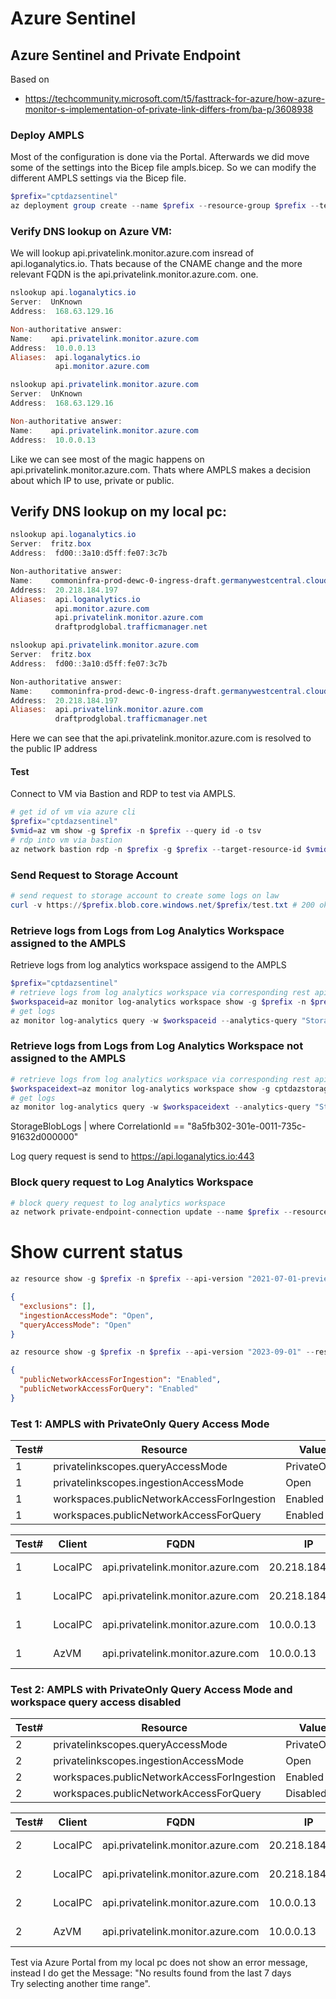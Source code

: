 # Azure Sentinel

## Azure Sentinel and Private Endpoint

Based on 
- https://techcommunity.microsoft.com/t5/fasttrack-for-azure/how-azure-monitor-s-implementation-of-private-link-differs-from/ba-p/3608938


### Deploy AMPLS

Most of the configuration is done via the Portal.
Afterwards we did move some of the settings into the Bicep file ampls.bicep.
So we can modify the different AMPLS settings via the Bicep file.

~~~powershell
$prefix="cptdazsentinel"
az deployment group create --name $prefix --resource-group $prefix --template-file ampls.bicep # Works
~~~

### Verify DNS lookup on Azure VM:

We will lookup api.privatelink.monitor.azure.com insread of api.loganalytics.io.
Thats because of the CNAME change and the more relevant FQDN is the api.privatelink.monitor.azure.com. one.

~~~powershell
nslookup api.loganalytics.io
Server:  UnKnown
Address:  168.63.129.16

Non-authoritative answer:
Name:    api.privatelink.monitor.azure.com
Address:  10.0.0.13
Aliases:  api.loganalytics.io
          api.monitor.azure.com

nslookup api.privatelink.monitor.azure.com
Server:  UnKnown
Address:  168.63.129.16

Non-authoritative answer:
Name:    api.privatelink.monitor.azure.com
Address:  10.0.0.13
~~~

Like we can see most of the magic happens on api.privatelink.monitor.azure.com. Thats where AMPLS makes a decision about which IP to use, private or public.

## Verify DNS lookup on my local pc:

~~~powershell
nslookup api.loganalytics.io
Server:  fritz.box
Address:  fd00::3a10:d5ff:fe07:3c7b

Non-authoritative answer:
Name:    commoninfra-prod-dewc-0-ingress-draft.germanywestcentral.cloudapp.azure.com
Address:  20.218.184.197
Aliases:  api.loganalytics.io
          api.monitor.azure.com
          api.privatelink.monitor.azure.com
          draftprodglobal.trafficmanager.net

nslookup api.privatelink.monitor.azure.com
Server:  fritz.box
Address:  fd00::3a10:d5ff:fe07:3c7b

Non-authoritative answer:
Name:    commoninfra-prod-dewc-0-ingress-draft.germanywestcentral.cloudapp.azure.com
Address:  20.218.184.197
Aliases:  api.privatelink.monitor.azure.com
          draftprodglobal.trafficmanager.net
~~~

Here we can see that the api.privatelink.monitor.azure.com is resolved to the public IP address

####  Test 

Connect to VM via Bastion and RDP to test via AMPLS.

~~~powershell
# get id of vm via azure cli
$prefix="cptdazsentinel"
$vmid=az vm show -g $prefix -n $prefix --query id -o tsv
# rdp into vm via bastion
az network bastion rdp -n $prefix -g $prefix --target-resource-id $vmid
~~~

### Send Request to Storage Account

~~~powershell
# send request to storage account to create some logs on law
curl -v https://$prefix.blob.core.windows.net/$prefix/test.txt # 200 ok
~~~

### Retrieve logs from Logs from Log Analytics Workspace assigned to the AMPLS

Retrieve logs from log analytics workspace assigend to the AMPLS

~~~powershell
$prefix="cptdazsentinel"
# retrieve logs from log analytics workspace via corresponding rest api
$workspaceid=az monitor log-analytics workspace show -g $prefix -n $prefix --query customerId -o tsv
# get logs
az monitor log-analytics query -w $workspaceid --analytics-query "StorageBlobLogs | where TimeGenerated > ago(6d)| where ObjectKey == '/cptdazsentinel/cptdazsentinel/test.txt'| where OperationName == 'GetBlob'| where AuthenticationType == 'Anonymous'" --debug
~~~

### Retrieve logs from Logs from Log Analytics Workspace not assigned to the AMPLS

~~~powershell
# retrieve logs from log analytics workspace via corresponding rest api
$workspaceidext=az monitor log-analytics workspace show -g cptdazstorage -n cptdazstorage --query customerId -o tsv
# get logs
az monitor log-analytics query -w $workspaceidext --analytics-query "StorageBlobLogs | where TimeGenerated > ago(6d)| where CorrelationId == '8a5fb302-301e-0011-735c-91632d000000'" --debug
~~~

StorageBlobLogs 
| where CorrelationId == "8a5fb302-301e-0011-735c-91632d000000"

Log query request is send to https://api.loganalytics.io:443

### Block query request to Log Analytics Workspace

~~~powershell
# block query request to log analytics workspace
az network private-endpoint-connection update --name $prefix --resource-group $prefix --status Rejected
~~~

# Show current status

~~~powershell
az resource show -g $prefix -n $prefix --api-version "2021-07-01-preview" --resource-type Microsoft.Insights/privateLinkScopes --query properties.accessModeSettings
~~~

~~~json
{
  "exclusions": [],
  "ingestionAccessMode": "Open",
  "queryAccessMode": "Open"
}
~~~

~~~powershell
az resource show -g $prefix -n $prefix --api-version "2023-09-01" --resource-type Microsoft.OperationalInsights/workspaces --query "properties.{publicNetworkAccessForIngestion:publicNetworkAccessForIngestion,publicNetworkAccessForQuery:publicNetworkAccessForQuery}"
~~~

~~~json
{
  "publicNetworkAccessForIngestion": "Enabled",
  "publicNetworkAccessForQuery": "Enabled"
}
~~~

### Test 1: AMPLS with PrivateOnly Query Access Mode

|Test# | Resource                                   | Value      |
|------| ------------------------------------------ | ---------- |
|1     | privatelinkscopes.queryAccessMode          | PrivateOnly|
|1     | privatelinkscopes.ingestionAccessMode      | Open       |
|1     | workspaces.publicNetworkAccessForIngestion | Enabled    |
|1     | workspaces.publicNetworkAccessForQuery     | Enabled    |

|Test# | Client   | FQDN                             | IP             | LAW          | Result |
|------| --------| --------------------------------- | -------------- |--------------|------------------------ |
|1     | LocalPC | api.privatelink.monitor.azure.com | 20.218.184.197 | AMPLS-Linked | 200 OK                  |
|1     | LocalPC | api.privatelink.monitor.azure.com | 20.218.184.197 | None-AMPLS   | 200 OK                  |
|1     | LocalPC | api.privatelink.monitor.azure.com | 10.0.0.13      | AMPLS-Linked | 200 OK                  |
|1     | AzVM    | api.privatelink.monitor.azure.com | 10.0.0.13      | None-AMPLS   | InsufficientAccessError |

### Test 2: AMPLS with PrivateOnly Query Access Mode and workspace query access disabled

|Test# | Resource                                   | Value      |
|------| ------------------------------------------ | ---------- |
|2     | privatelinkscopes.queryAccessMode          | PrivateOnly|
|2     | privatelinkscopes.ingestionAccessMode      | Open       |
|2     | workspaces.publicNetworkAccessForIngestion | Enabled    |
|2     | workspaces.publicNetworkAccessForQuery     | Disabled    |

|Test# | Client   | FQDN                             | IP             | LAW          | Result |
|------| --------| --------------------------------- | -------------- |--------------|------------------------ |
|2     | LocalPC | api.privatelink.monitor.azure.com | 20.218.184.197 | AMPLS-Linked | InsufficientAccessError |
|2     | LocalPC | api.privatelink.monitor.azure.com | 20.218.184.197 | None-AMPLS   | 200 OK                  |
|2     | LocalPC | api.privatelink.monitor.azure.com | 10.0.0.13      | AMPLS-Linked | 200 OK                  |
|2     | AzVM    | api.privatelink.monitor.azure.com | 10.0.0.13      | None-AMPLS   | InsufficientAccessError |

Test via Azure Portal from my local pc does not show an error message, instead I do get the Message: "No results found from the last 7 days  
Try  selecting another time range".

